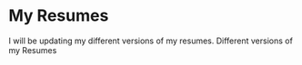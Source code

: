# My Resumes
I will be updating my different versions of my resumes.
Different versions of my Resumes
